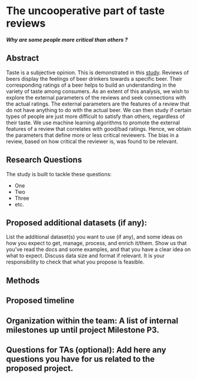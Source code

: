 # The uncooperative part of taste reviews  
___Why are some people more critical than others ?___

## Abstract
Taste is a subjective opinion. This is demonstrated in this [study](http://i.stanford.edu/~julian/pdfs/icdm2012.pdf). Reviews of beers display the feelings of beer drinkers towards a specific beer. Their corresponding ratings of a beer helps to build an understanding in the variety of taste among consumers. As an extent of this analysis, we wish to explore the external parameters of the reviews and seek connections with the actual ratings. The external parameters are the features of a review that do not have anything to do with the actual beer. We can then study if 
certain types of people are just more difficult to satisfy than others, regardless of their taste. We use machine learning algorithms to promote the external features of a review that correlates with good/bad ratings. Hence, we obtain the parameters that define more or less critical reviewers. The bias in a review, based on how critical the reviewer is, was found to be relevant.



## Research Questions
The study is built to tackle these questions:
  * One
  * Two 
  * Three
  * etc.


## Proposed additional datasets (if any):
List the additional dataset(s) you want to use (if any), and some ideas on how you expect to get, manage, process, and enrich it/them. Show us that you’ve read the docs and some examples, and that you have a clear idea on what to expect. Discuss data size and format if relevant. It is your responsibility to check that what you propose is feasible.



## Methods


## Proposed timeline


## Organization within the team: A list of internal milestones up until project Milestone P3.


## Questions for TAs (optional): Add here any questions you have for us related to the proposed project.
